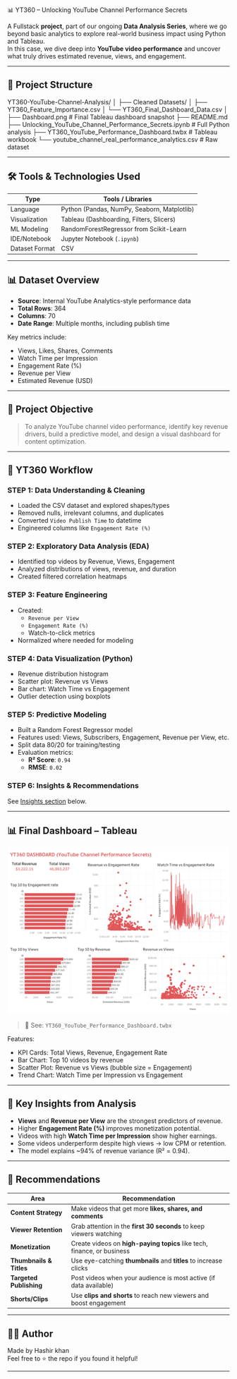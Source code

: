 📊 YT360 – Unlocking YouTube Channel Performance Secrets

A Fullstack **project**, part of our ongoing **Data Analysis Series**, where we go beyond basic analytics to explore real-world business impact using Python and Tableau.  
In this case, we dive deep into **YouTube video performance** and uncover what truly drives estimated revenue, views, and engagement.

---

## 📁 Project Structure

YT360-YouTube-Channel-Analysis/
│
├── Cleaned Datasets/
│ ├── YT360_Feature_Importance.csv
│ └── YT360_Final_Dashboard_Data.csv
│
├── Dashboard.png # Final Tableau dashboard snapshot
├── README.md
├── Unlocking_YouTube_Channel_Performance_Secrets.ipynb # Full Python analysis
├── YT360_YouTube_Performance_Dashboard.twbx # Tableau workbook
└── youtube_channel_real_performance_analytics.csv # Raw dataset


---

## 🛠️ Tools & Technologies Used

| Type           | Tools / Libraries                            |
|----------------|----------------------------------------------|
| Language       | Python (Pandas, NumPy, Seaborn, Matplotlib)  |
| Visualization  | Tableau (Dashboarding, Filters, Slicers)     |
| ML Modeling    | RandomForestRegressor from Scikit-Learn      |
| IDE/Notebook   | Jupyter Notebook (`.ipynb`)                  |
| Dataset Format | CSV                                          |

---

## 📊 Dataset Overview

- **Source**: Internal YouTube Analytics-style performance data  
- **Total Rows**: 364  
- **Columns**: 70  
- **Date Range**: Multiple months, including publish time

Key metrics include:
- Views, Likes, Shares, Comments
- Watch Time per Impression
- Engagement Rate (%)
- Revenue per View
- Estimated Revenue (USD)

---

## 🎯 Project Objective

> To analyze YouTube channel video performance, identify key revenue drivers, build a predictive model, and design a visual dashboard for content optimization.

---

## 🔄 YT360 Workflow 

### STEP 1: Data Understanding & Cleaning
- Loaded the CSV dataset and explored shapes/types
- Removed nulls, irrelevant columns, and duplicates
- Converted `Video Publish Time` to datetime
- Engineered columns like `Engagement Rate (%)`

### STEP 2: Exploratory Data Analysis (EDA)
- Identified top videos by Revenue, Views, Engagement
- Analyzed distributions of views, revenue, and duration
- Created filtered correlation heatmaps

### STEP 3: Feature Engineering
- Created:
  - `Revenue per View`
  - `Engagement Rate (%)`
  - Watch-to-click metrics
- Normalized where needed for modeling

### STEP 4: Data Visualization (Python)
- Revenue distribution histogram
- Scatter plot: Revenue vs Views
- Bar chart: Watch Time vs Engagement
- Outlier detection using boxplots

### STEP 5: Predictive Modeling
- Built a Random Forest Regressor model
- Features used: Views, Subscribers, Engagement, Revenue per View, etc.
- Split data 80/20 for training/testing
- Evaluation metrics:
  - **R² Score**: `0.94`
  - **RMSE**: `0.02`

### STEP 6: Insights & Recommendations
See [Insights section](#📌-key-insights-from-analysis) below.

---

## 📊 Final Dashboard – Tableau

![YT360 Dashboard](Dashboard.png)

> 📁 See: `YT360_YouTube_Performance_Dashboard.twbx`

Features:
- KPI Cards: Total Views, Revenue, Engagement Rate
- Bar Chart: Top 10 videos by revenue
- Scatter Plot: Revenue vs Views (bubble size = Engagement)
- Trend Chart: Watch Time per Impression vs Engagement


---

## 📌 Key Insights from Analysis

- **Views** and **Revenue per View** are the strongest predictors of revenue.
- Higher **Engagement Rate (%)** improves monetization potential.
- Videos with high **Watch Time per Impression** show higher earnings.
- Some videos underperform despite high views → low CPM or retention.
- The model explains ~94% of revenue variance (R² = 0.94).

---

## 🧠 Recommendations


|  Area           | Recommendation                                                   |
| ----------------------- | ----------------------------------------------------------------------- |
| **Content Strategy**  | Make videos that get more **likes, shares, and comments**               |
| **Viewer Retention**    | Grab attention in the **first 30 seconds** to keep viewers watching     |
| **Monetization**    | Create videos on **high-paying topics** like tech, finance, or business |
| **Thumbnails & Titles** | Use eye-catching **thumbnails** and **titles** to increase clicks       |
| **Targeted Publishing**              | Post videos when your audience is most active (if data available)       |
| **Shorts/Clips**      | Use **clips and shorts** to reach new viewers and boost engagement      |


---

## 🙋‍♂️ Author

Made by Hashir khan   
Feel free to ⭐ the repo if you found it helpful!


---

